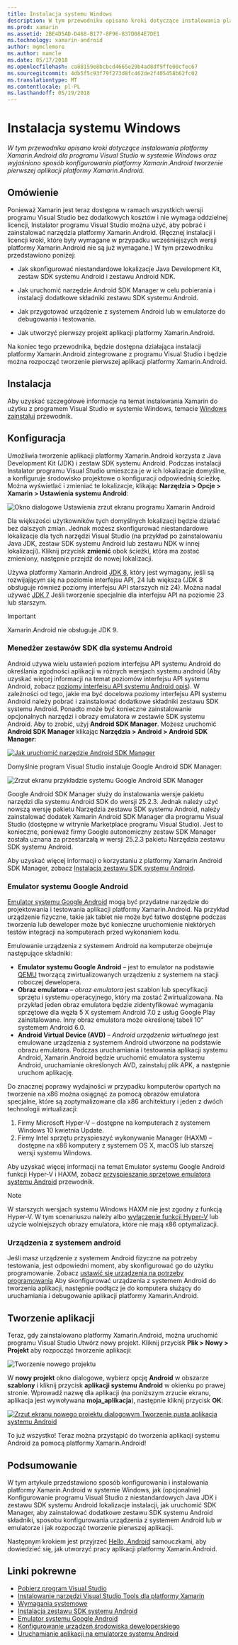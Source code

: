 ```yaml
---
title: Instalacja systemu Windows
description: W tym przewodniku opisano kroki dotyczące instalowania platformy Xamarin.Android dla programu Visual Studio w systemie Windows oraz wyjaśniono sposób konfigurowania platformy Xamarin.Android tworzenie pierwszej aplikacji platformy Xamarin.Android.
ms.prod: xamarin
ms.assetid: 2BE4D5AD-D468-B177-8F96-837D084E7DE1
ms.technology: xamarin-android
author: mgmclemore
ms.author: mamcle
ms.date: 05/17/2018
ms.openlocfilehash: ca88159e8bcbcd4665e29b4ad8df9ffe00cfec67
ms.sourcegitcommit: 4db5f5c93f79f273d8fc462de2f405458b62fc02
ms.translationtype: MT
ms.contentlocale: pl-PL
ms.lasthandoff: 05/19/2018
---
```

# <a name="windows-installation"></a>Instalacja systemu Windows

_W tym przewodniku opisano kroki dotyczące instalowania platformy Xamarin.Android dla programu Visual Studio w systemie Windows oraz wyjaśniono sposób konfigurowania platformy Xamarin.Android tworzenie pierwszej aplikacji platformy Xamarin.Android._


## <a name="overview"></a>Omówienie

Ponieważ Xamarin jest teraz dostępna w ramach wszystkich wersji programu Visual Studio bez dodatkowych kosztów i nie wymaga oddzielnej licencji, Instalator programu Visual Studio można użyć, aby pobrać i zainstalować narzędzia platformy Xamarin.Android.
(Ręcznej instalacji i licencji kroki, które były wymagane w przypadku wcześniejszych wersji platformy Xamarin.Android nie są już wymagane.) W tym przewodniku przedstawiono poniżej:

-   Jak skonfigurować niestandardowe lokalizacje Java Development Kit, zestaw SDK systemu Android i zestawu Android NDK.

-   Jak uruchomić narzędzie Android SDK Manager w celu pobierania i instalacji dodatkowe składniki zestawu SDK systemu Android.

-   Jak przygotować urządzenie z systemem Android lub w emulatorze do debugowania i testowania.

-   Jak utworzyć pierwszy projekt aplikacji platformy Xamarin.Android.

Na koniec tego przewodnika, będzie dostępna działająca instalacji platformy Xamarin.Android zintegrowane z programu Visual Studio i będzie można rozpocząć tworzenie pierwszej aplikacji platformy Xamarin.Android.

## <a name="installation"></a>Instalacja

Aby uzyskać szczegółowe informacje na temat instalowania Xamarin do użytku z programem Visual Studio w systemie Windows, temacie [Windows zainstaluj](~/cross-platform/get-started/installation/windows.md) przewodnik.


## <a name="configuration"></a>Konfiguracja

Umożliwia tworzenie aplikacji platformy Xamarin.Android korzysta z Java Development Kit (JDK) i zestaw SDK systemu Android. Podczas instalacji Instalator programu Visual Studio umieszcza je w ich lokalizacje domyślne, a konfiguruje środowisko projektowe o konfiguracji odpowiednią ścieżkę. Można wyświetlać i zmieniać te lokalizacje, klikając **Narzędzia > Opcje > Xamarin > Ustawienia systemu Android**:

![Okno dialogowe Ustawienia zrzut ekranu programu Xamarin Android](windows-images/07-settings.png)

Dla większości użytkowników tych domyślnych lokalizacji będzie działać bez dalszych zmian. Jednak możesz skonfigurować niestandardowe lokalizacje dla tych narzędzi Visual Studio (na przykład po zainstalowaniu Java JDK, zestaw SDK systemu Android lub zestawu NDK w innej lokalizacji). Kliknij przycisk **zmienić** obok ścieżki, która ma zostać zmieniony, następnie przejdź do nowej lokalizacji.

Używa platformy Xamarin.Android [JDK 8](http://www.oracle.com/technetwork/java/javase/downloads/jdk8-downloads-2133151.html), który jest wymagany, jeśli są rozwijającym się na poziomie interfejsu API, 24 lub większa (JDK 8 obsługuje również poziomy interfejsu API starszych niż 24). Można nadal używać [JDK 7](http://www.oracle.com/technetwork/java/javase/downloads/jdk7-downloads-1880260.html) Jeśli tworzenie specjalnie dla interfejsu API na poziomie 23 lub starszym.

> [!IMPORTANT]
> Xamarin.Android nie obsługuje JDK 9.


### <a name="android-sdk-manager"></a>Menedżer zestawów SDK dla systemu Android

Android używa wielu ustawień poziom interfejsu API systemu Android do określania zgodności aplikacji w różnych wersjach systemu android (Aby uzyskać więcej informacji na temat poziomów interfejsu API systemu Android, zobacz [poziomy interfejsu API systemu Android opis](~/android/app-fundamentals/android-api-levels.md)).
W zależności od tego, jakie ma być docelowa poziomy interfejsu API systemu Android należy pobrać i zainstalować dodatkowe składniki zestawu SDK systemu Android. Ponadto może być konieczne zainstalowanie opcjonalnych narzędzi i obrazy emulatora w zestawie SDK systemu Android. Aby to zrobić, użyj **Android SDK Manager**. Możesz uruchomić **Android SDK Manager** klikając **Narzędzia > Android > Android SDK Manager**:

[![Jak uruchomić narzędzie Android SDK Manager](windows-images/08-sdk-manager-sml.png)](windows-images/08-sdk-manager.png#lightbox)

Domyślnie program Visual Studio instaluje Google Android SDK Manager:

![Zrzut ekranu przykładzie systemu Google Android SDK Manager](windows-images/09-google-sdk-manager.png)

Google Android SDK Manager służy do instalowania wersje pakietu narzędzi dla systemu Android SDK do wersji 25.2.3. Jednak należy użyć nowszą wersję pakietu Narzędzia zestawu SDK systemu Android, należy zainstalować dodatek Xamarin Android SDK Manager dla programu Visual Studio (dostępne w witrynie Marketplace programu Visual Studio). Jest to konieczne, ponieważ firmy Google autonomiczny zestaw SDK Manager została uznana za przestarzałą w wersji 25.2.3 pakietu Narzędzia zestawu SDK systemu Android. 

Aby uzyskać więcej informacji o korzystaniu z platformy Xamarin Android SDK Manager, zobacz [Instalacja zestawu SDK systemu Android](~/android/get-started/installation/android-sdk.md).

### <a name="google-android-emulator"></a>Emulator systemu Google Android

[Emulator systemu Google Android](https://developer.android.com/studio/run/emulator) mogą być przydatne narzędzie do projektowania i testowania aplikacji platformy Xamarin.Android. Na przykład urządzenie fizyczne, takie jak tablet nie może być łatwo dostępne podczas tworzenia lub deweloper może być konieczne uruchomienie niektórych testów integracji na komputerach przed wykonaniem kodu.

Emulowanie urządzenia z systemem Android na komputerze obejmuje następujące składniki:

* **Emulator systemu Google Android** &ndash; jest to emulator na podstawie [QEMU](https://www.qemu.org/) tworzącą zwirtualizowanych urządzeniu z systemem na stacji roboczej dewelopera.
* **Obraz emulatora** &ndash; _obraz emulatora_ jest szablon lub specyfikacji sprzętu i systemu operacyjnego, który ma zostać Zwirtualizowana. Na przykład jeden obraz emulatora będzie zidentyfikować wymagania sprzętowe dla węzła 5 X systemem Android 7.0 z usług Google Play zainstalowane. Inny obraz emulatora może określonej tabeli 10" systemem Android 6.0.
* **Android Virtual Device (AVD)** &ndash; _Android urządzenia wirtualnego_ jest emulowane urządzenia z systemem Android utworzone na podstawie obrazu emulatora. Podczas uruchamiania i testowania aplikacji systemu Android, Xamarin.Android będzie uruchomić emulatora systemu Android, uruchamianie określonych AVD, zainstaluj plik APK, a następnie uruchom aplikację.

Do znacznej poprawy wydajności w przypadku komputerów opartych na tworzenie na x86 można osiągnąć za pomocą obrazów emulatora specjalne, które są zoptymalizowane dla x86 architektury i jeden z dwóch technologii wirtualizacji:

1. Firmy Microsoft Hyper-V &ndash; dostępne na komputerach z systemem Windows 10 kwietnia Update.
2. Firmy Intel sprzętu przyspieszyć wykonywanie Manager (HAXM) &ndash; dostępne na x86 komputery z systemem OS X, macOS lub starszej wersji systemu Windows.

Aby uzyskać więcej informacji na temat Emulator systemu Google Android funkcji Hyper-V i HAXM, zobacz [przyspieszanie sprzętowe emulatora systemu Android](~/android/get-started/installation/android-emulator/hardware-acceleration.md) przewodnik.

> [!NOTE]
> W starszych wersjach systemu Windows HAXM nie jest zgodny z funkcją Hyper-V. W tym scenariuszu należy albo [wyłączenie funkcji Hyper-V](~/android/deploy-test/debugging/android-sdk-emulator/troubleshooting.md#disabling-hyper-v) lub użycie wolniejszych obrazy emulatora, które nie mają x86 optymalizacji.


<a name="device" />

### <a name="android-device"></a>Urządzenia z systemem android

Jeśli masz urządzenie z systemem Android fizyczne na potrzeby testowania, jest odpowiedni moment, aby skonfigurować go do użytku programowanie. Zobacz [ustawić się urządzenia na potrzeby programowania](~/android/get-started/installation/set-up-device-for-development.md) Aby skonfigurować urządzenia z systemem Android do tworzenia aplikacji, następnie podłącz je do komputera służący do uruchamiania i debugowanie aplikacji platformy Xamarin.Android.


## <a name="create-an-application"></a>Tworzenie aplikacji

Teraz, gdy zainstalowano platformy Xamarin.Android, można uruchomić programu Visual Studio Utwórz nowy projekt. Kliknij przycisk **Plik > Nowy > Projekt** aby rozpocząć tworzenie aplikacji:

![Tworzenie nowego projektu](windows-images/10-new-project.png)

W **nowy projekt** okno dialogowe, wybierz opcję **Android** w obszarze **szablony** i kliknij przycisk **aplikacji systemu Android** w okienku po prawej stronie. Wprowadź nazwę dla aplikacji (na poniższym zrzucie ekranu, aplikacja jest wywoływana **moja_aplikacja**), następnie kliknij przycisk **OK**:

[![Zrzut ekranu nowego projektu dialogowym Tworzenie pusta aplikacja systemu Android](windows-images/11-first-app-sml.w157.png)](windows-images/11-first-app.w157.png#lightbox)

To już wszystko! Teraz można przystąpić do tworzenia aplikacji systemu Android za pomocą platformy Xamarin.Android!


## <a name="summary"></a>Podsumowanie

W tym artykule przedstawiono sposób konfigurowania i instalowania platformy Xamarin.Android w systemie Windows, jak (opcjonalnie) Konfigurowanie programu Visual Studio z niestandardowych Java JDK i zestawu SDK systemu Android lokalizacje instalacji, jak uruchomić SDK Manager, aby zainstalować dodatkowe zestawu SDK systemu Android składniki, sposobu konfigurowania urządzenia z systemem Android lub w emulatorze i jak rozpocząć tworzenie pierwszej aplikacji.

Następnym krokiem jest przyjrzeć [Hello, Android](~/android/get-started/hello-android/index.md) samouczkami, aby dowiedzieć się, jak utworzyć pracy aplikacji platformy Xamarin.Android.


## <a name="related-links"></a>Linki pokrewne

- [Pobierz program Visual Studio](https://www.visualstudio.com/vs/)
- [Instalowanie narzędzi Visual Studio Tools dla platformy Xamarin](~/cross-platform/get-started/installation/windows.md)
- [Wymagania systemowe](~/cross-platform/get-started/requirements.md)
- [Instalacja zestawu SDK systemu Android](~/android/get-started/installation/android-sdk.md)
- [Emulator systemu Google Android](~/android/get-started/installation/android-emulator/index.md)
- [Konfigurowanie urządzeń środowiska deweloperskiego](~/android/get-started/installation/set-up-device-for-development.md)
- [Uruchamianie aplikacji na emulatorze systemu Android](https://developer.android.com/studio/run/emulator#Requirements)
